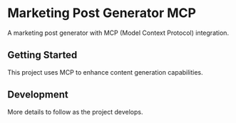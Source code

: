 # Marketing Post Generator MCP

A marketing post generator with MCP (Model Context Protocol) integration.

## Getting Started

This project uses MCP to enhance content generation capabilities.

## Development

More details to follow as the project develops.
